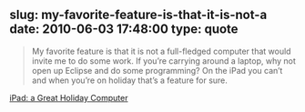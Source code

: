 slug: my-favorite-feature-is-that-it-is-not-a
date: 2010-06-03 17:48:00
type: quote
---

> My favorite feature is that it is not a full-fledged computer that would invite me to do some work. If you’re carrying around a laptop, why not open up Eclipse and do some programming? On the iPad you can’t and when you’re on holiday that’s a feature for sure.

[iPad: a Great Holiday Computer](http://zef.me/3309/ipad-a-great-holiday-computer)
